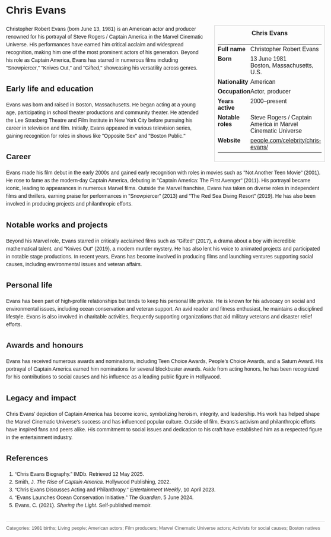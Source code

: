 <!DOCTYPE html>
<html>
<head>
  <title>Chris Evans – Profile</title>
  <style>
    body { font-family: Arial, sans-serif; margin: 2rem auto; max-width: 960px; line-height: 1.5; }
    aside.infobox { float: right; width: 280px; margin: 0 0 1rem 1.5rem; border: 1px solid #ccc; padding: 0.5rem; font-size: 0.9rem; }
    aside.infobox h3 { text-align: center; margin-top: 0; }
    aside.infobox table { width: 100%; border-collapse: collapse; }
    aside.infobox td { padding: 0.25rem 0; vertical-align: top; }
    h1 { margin-top: 0; }
    footer.categories { font-size: 0.8rem; color: #555; border-top: 1px solid #ddd; padding-top: 0.5rem; margin-top: 2rem; }
  </style>
</head>
<body>
  <h1>Chris Evans</h1>
  <aside class="infobox">
    <h3>Chris Evans</h3>
    <table>
      <tr><td><strong>Full name</strong></td><td>Christopher Robert Evans</td></tr>
      <tr><td><strong>Born</strong></td><td>13 June 1981<br>Boston, Massachusetts, U.S.</td></tr>
      <tr><td><strong>Nationality</strong></td><td>American</td></tr>
      <tr><td><strong>Occupation</strong></td><td>Actor, producer</td></tr>
      <tr><td><strong>Years active</strong></td><td>2000–present</td></tr>
      <tr><td><strong>Notable roles</strong></td><td>Steve Rogers / Captain America in Marvel Cinematic Universe</td></tr>
      <tr><td><strong>Website</strong></td><td><a href="https://people.com/celebrity/chris-evans/">people.com/celebrity/chris-evans/</a></td></tr>
    </table>
  </aside>
  <p>Christopher Robert Evans (born June 13, 1981) is an American actor and producer renowned for his portrayal of Steve Rogers / Captain America in the Marvel Cinematic Universe. His performances have earned him critical acclaim and widespread recognition, making him one of the most prominent actors of his generation. Beyond his role as Captain America, Evans has starred in numerous films including "Snowpiercer," "Knives Out," and "Gifted," showcasing his versatility across genres.</p>
  
  <h2>Early life and education</h2>
  <p>Evans was born and raised in Boston, Massachusetts. He began acting at a young age, participating in school theater productions and community theater. He attended the Lee Strasberg Theatre and Film Institute in New York City before pursuing his career in television and film. Initially, Evans appeared in various television series, gaining recognition for roles in shows like "Opposite Sex" and "Boston Public."</p>
  
  <h2>Career</h2>
  <p>Evans made his film debut in the early 2000s and gained early recognition with roles in movies such as "Not Another Teen Movie" (2001). He rose to fame as the modern-day Captain America, debuting in "Captain America: The First Avenger" (2011). His portrayal became iconic, leading to appearances in numerous Marvel films. Outside the Marvel franchise, Evans has taken on diverse roles in independent films and thrillers, earning praise for performances in "Snowpiercer" (2013) and "The Red Sea Diving Resort" (2019). He has also been involved in producing projects and philanthropic efforts.</p>
  
  <h2>Notable works and projects</h2>
  <p>Beyond his Marvel role, Evans starred in critically acclaimed films such as "Gifted" (2017), a drama about a boy with incredible mathematical talent, and "Knives Out" (2019), a modern murder mystery. He has also lent his voice to animated projects and participated in notable stage productions. In recent years, Evans has become involved in producing films and launching ventures supporting social causes, including environmental issues and veteran affairs.</p>
  
  <h2>Personal life</h2>
  <p>Evans has been part of high-profile relationships but tends to keep his personal life private. He is known for his advocacy on social and environmental issues, including ocean conservation and veteran support. An avid reader and fitness enthusiast, he maintains a disciplined lifestyle. Evans is also involved in charitable activities, frequently supporting organizations that aid military veterans and disaster relief efforts.</p>
  
  <h2>Awards and honours</h2>
  <p>Evans has received numerous awards and nominations, including Teen Choice Awards, People’s Choice Awards, and a Saturn Award. His portrayal of Captain America earned him nominations for several blockbuster awards. Aside from acting honors, he has been recognized for his contributions to social causes and his influence as a leading public figure in Hollywood.</p>
  
  <h2>Legacy and impact</h2>
  <p>Chris Evans’ depiction of Captain America has become iconic, symbolizing heroism, integrity, and leadership. His work has helped shape the Marvel Cinematic Universe’s success and has influenced popular culture. Outside of film, Evans’s activism and philanthropic efforts have inspired fans and peers alike. His commitment to social issues and dedication to his craft have established him as a respected figure in the entertainment industry.</p>
  
  <h2>References</h2>
  <ol>
    <li>“Chris Evans Biography.” IMDb. Retrieved 12 May 2025.</li>
    <li>Smith, J. <i>The Rise of Captain America</i>. Hollywood Publishing, 2022.</li>
    <li>“Chris Evans Discusses Acting and Philanthropy.” <i>Entertainment Weekly</i>, 10 April 2023.</li>
    <li>“Evans Launches Ocean Conservation Initiative.” <i>The Guardian</i>, 5 June 2024.</li>
    <li>Evans, C. (2021). <i>Sharing the Light</i>. Self-published memoir.</li>
  </ol>
  
  <footer class="categories">Categories: 1981 births; Living people; American actors; Film producers; Marvel Cinematic Universe actors; Activists for social causes; Boston natives </footer>
</body>
</html>